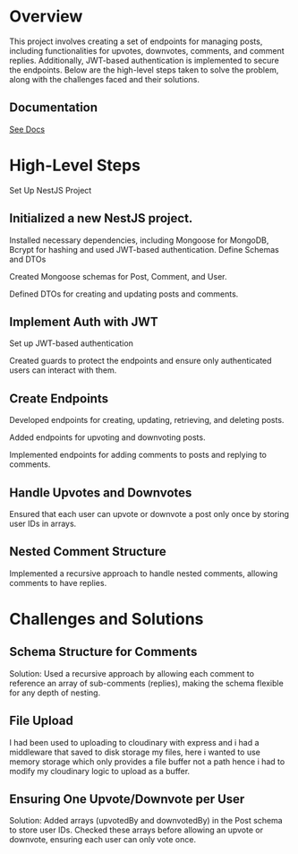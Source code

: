 # Overview
This project involves creating a set of endpoints for managing posts, including functionalities for upvotes, downvotes, comments, and comment replies. Additionally, JWT-based authentication is implemented to secure the endpoints. Below are the high-level steps taken to solve the problem, along with the challenges faced and their solutions.

## Documentation

[See Docs](https://documenter.getpostman.com/view/22684334/2sA3kaBJrw)

# High-Level Steps
Set Up NestJS Project

## Initialized a new NestJS project.
Installed necessary dependencies, including Mongoose for MongoDB, Bcrypt for hashing and used JWT-based authentication.
Define Schemas and DTOs

Created Mongoose schemas for Post, Comment, and User.

Defined DTOs for creating and updating posts and comments.

## Implement Auth with JWT
Set up JWT-based authentication

Created guards to protect the endpoints and ensure only authenticated users can interact with them.

## Create Endpoints
Developed endpoints for creating, updating, retrieving, and deleting posts.

Added endpoints for upvoting and downvoting posts.

Implemented endpoints for adding comments to posts and replying to comments.

## Handle Upvotes and Downvotes
Ensured that each user can upvote or downvote a post only once by storing user IDs in arrays.

## Nested Comment Structure
Implemented a recursive approach to handle nested comments, allowing comments to have replies.


# Challenges and Solutions

## Schema Structure for Comments
Solution: Used a recursive approach by allowing each comment to reference an array of sub-comments (replies), making the schema flexible for any depth of nesting.

## File Upload
I had been used to uploading to cloudinary with express and i had a middleware that saved to disk storage my files, here i wanted to use memory storage which only provides a file buffer not a path hence i had to modify my cloudinary logic to upload as a buffer.

## Ensuring One Upvote/Downvote per User
Solution: Added arrays (upvotedBy and downvotedBy) in the Post schema to store user IDs. Checked these arrays before allowing an upvote or downvote, ensuring each user can only vote once.